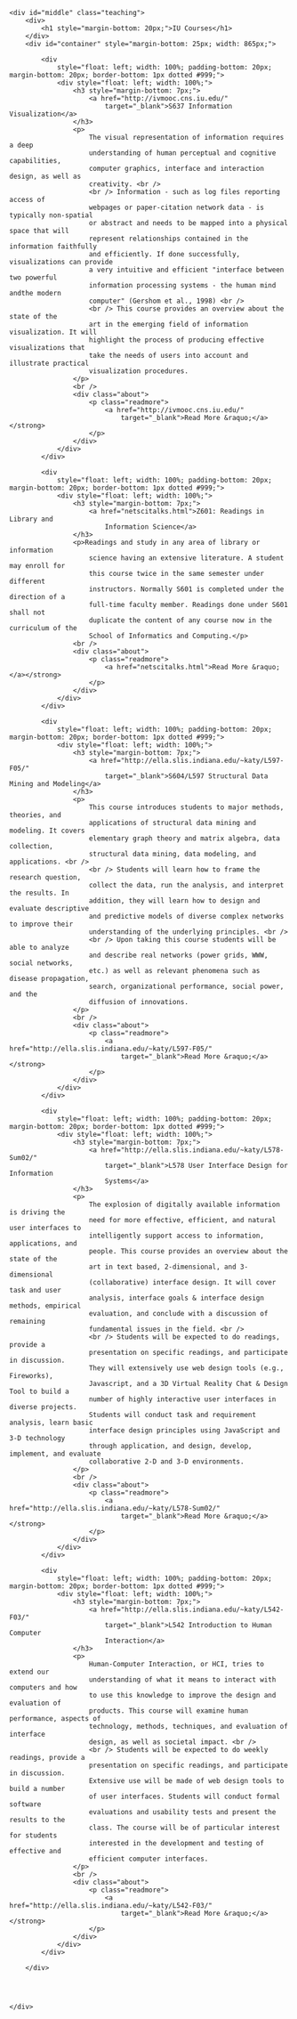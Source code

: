 	<div id="middle" class="teaching">
		<div>
			<h1 style="margin-bottom: 20px;">IU Courses</h1>
		</div>
		<div id="container" style="margin-bottom: 25px; width: 865px;">

			<div
				style="float: left; width: 100%; padding-bottom: 20px; margin-bottom: 20px; border-bottom: 1px dotted #999;">
				<div style="float: left; width: 100%;">
					<h3 style="margin-bottom: 7px;">
						<a href="http://ivmooc.cns.iu.edu/"
							target="_blank">S637 Information Visualization</a>
					</h3>
					<p>
						The visual representation of information requires a deep
						understanding of human perceptual and cognitive capabilities,
						computer graphics, interface and interaction design, as well as
						creativity. <br />
						<br /> Information - such as log files reporting access of
						webpages or paper-citation network data - is typically non-spatial
						or abstract and needs to be mapped into a physical space that will
						represent relationships contained in the information faithfully
						and efficiently. If done successfully, visualizations can provide
						a very intuitive and efficient "interface between two powerful
						information processing systems - the human mind andthe modern
						computer" (Gershom et al., 1998) <br />
						<br /> This course provides an overview about the state of the
						art in the emerging field of information visualization. It will
						highlight the process of producing effective visualizations that
						take the needs of users into account and illustrate practical
						visualization procedures.
					</p>
					<br />
					<div class="about">
						<p class="readmore">
							<a href="http://ivmooc.cns.iu.edu/"
								target="_blank">Read More &raquo;</a></strong>
						</p>
					</div>
				</div>
			</div>

			<div
				style="float: left; width: 100%; padding-bottom: 20px; margin-bottom: 20px; border-bottom: 1px dotted #999;">
				<div style="float: left; width: 100%;">
					<h3 style="margin-bottom: 7px;">
						<a href="netscitalks.html">Z601: Readings in Library and
							Information Science</a>
					</h3>
					<p>Readings and study in any area of library or information
						science having an extensive literature. A student may enroll for
						this course twice in the same semester under different
						instructors. Normally S601 is completed under the direction of a
						full-time faculty member. Readings done under S601 shall not
						duplicate the content of any course now in the curriculum of the
						School of Informatics and Computing.</p>
					<br />
					<div class="about">
						<p class="readmore">
							<a href="netscitalks.html">Read More &raquo;</a></strong>
						</p>
					</div>
				</div>
			</div>

			<div
				style="float: left; width: 100%; padding-bottom: 20px; margin-bottom: 20px; border-bottom: 1px dotted #999;">
				<div style="float: left; width: 100%;">
					<h3 style="margin-bottom: 7px;">
						<a href="http://ella.slis.indiana.edu/~katy/L597-F05/"
							target="_blank">S604/L597 Structural Data Mining and Modeling</a>
					</h3>
					<p>
						This course introduces students to major methods, theories, and
						applications of structural data mining and modeling. It covers
						elementary graph theory and matrix algebra, data collection,
						structural data mining, data modeling, and applications. <br />
						<br /> Students will learn how to frame the research question,
						collect the data, run the analysis, and interpret the results. In
						addition, they will learn how to design and evaluate descriptive
						and predictive models of diverse complex networks to improve their
						understanding of the underlying principles. <br />
						<br /> Upon taking this course students will be able to analyze
						and describe real networks (power grids, WWW, social networks,
						etc.) as well as relevant phenomena such as disease propagation,
						search, organizational performance, social power, and the
						diffusion of innovations.
					</p>
					<br />
					<div class="about">
						<p class="readmore">
							<a href="http://ella.slis.indiana.edu/~katy/L597-F05/"
								target="_blank">Read More &raquo;</a></strong>
						</p>
					</div>
				</div>
			</div>

			<div
				style="float: left; width: 100%; padding-bottom: 20px; margin-bottom: 20px; border-bottom: 1px dotted #999;">
				<div style="float: left; width: 100%;">
					<h3 style="margin-bottom: 7px;">
						<a href="http://ella.slis.indiana.edu/~katy/L578-Sum02/"
							target="_blank">L578 User Interface Design for Information
							Systems</a>
					</h3>
					<p>
						The explosion of digitally available information is driving the
						need for more effective, efficient, and natural user interfaces to
						intelligently support access to information, applications, and
						people. This course provides an overview about the state of the
						art in text based, 2-dimensional, and 3-dimensional
						(collaborative) interface design. It will cover task and user
						analysis, interface goals & interface design methods, empirical
						evaluation, and conclude with a discussion of remaining
						fundamental issues in the field. <br />
						<br /> Students will be expected to do readings, provide a
						presentation on specific readings, and participate in discussion.
						They will extensively use web design tools (e.g., Fireworks),
						Javascript, and a 3D Virtual Reality Chat & Design Tool to build a
						number of highly interactive user interfaces in diverse projects.
						Students will conduct task and requirement analysis, learn basic
						interface design principles using JavaScript and 3-D technology
						through application, and design, develop, implement, and evaluate
						collaborative 2-D and 3-D environments.
					</p>
					<br />
					<div class="about">
						<p class="readmore">
							<a href="http://ella.slis.indiana.edu/~katy/L578-Sum02/"
								target="_blank">Read More &raquo;</a></strong>
						</p>
					</div>
				</div>
			</div>

			<div
				style="float: left; width: 100%; padding-bottom: 20px; margin-bottom: 20px; border-bottom: 1px dotted #999;">
				<div style="float: left; width: 100%;">
					<h3 style="margin-bottom: 7px;">
						<a href="http://ella.slis.indiana.edu/~katy/L542-F03/"
							target="_blank">L542 Introduction to Human Computer
							Interaction</a>
					</h3>
					<p>
						Human-Computer Interaction, or HCI, tries to extend our
						understanding of what it means to interact with computers and how
						to use this knowledge to improve the design and evaluation of
						products. This course will examine human performance, aspects of
						technology, methods, techniques, and evaluation of interface
						design, as well as societal impact. <br />
						<br /> Students will be expected to do weekly readings, provide a
						presentation on specific readings, and participate in discussion.
						Extensive use will be made of web design tools to build a number
						of user interfaces. Students will conduct formal software
						evaluations and usability tests and present the results to the
						class. The course will be of particular interest for students
						interested in the development and testing of effective and
						efficient computer interfaces.
					</p>
					<br />
					<div class="about">
						<p class="readmore">
							<a href="http://ella.slis.indiana.edu/~katy/L542-F03/"
								target="_blank">Read More &raquo;</a></strong>
						</p>
					</div>
				</div>
			</div>

		</div>




	</div>